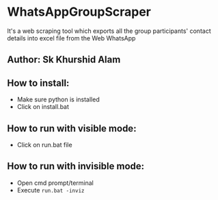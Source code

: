 # WhatsAppGroupScraper
It's a web scraping tool which exports all the group participants' contact details into excel file from the Web WhatsApp

## Author: Sk Khurshid Alam

## How to install:
* Make sure python is installed
* Click on install.bat

## How to run with visible mode:
* Click on run.bat file

## How to run with invisible mode:
* Open cmd prompt/terminal
* Execute `run.bat -inviz`
